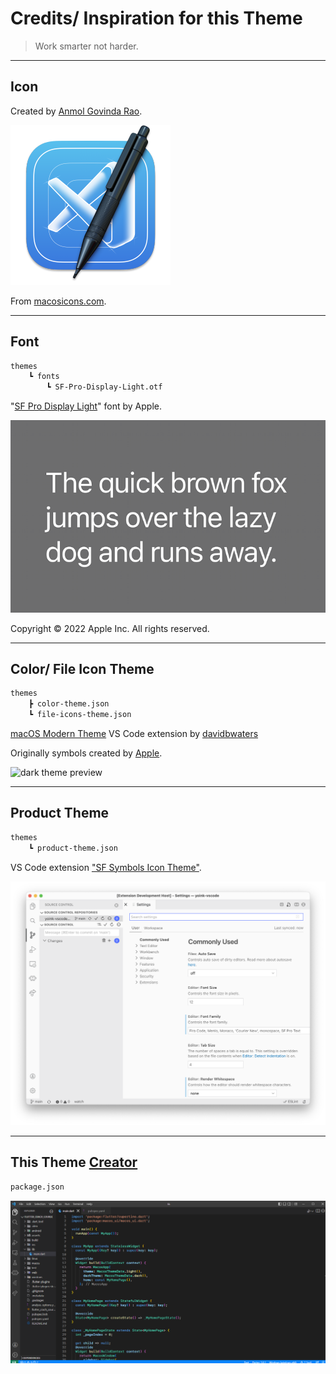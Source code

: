 # Credits/ Inspiration for this Theme

> Work smarter not harder.

---

## Icon

Created by [Anmol Govinda Rao](https://macosicons.com/#/u/Anmol%20Govinda%20Rao).

![Theme icon](assets/e27b1cf72287e89bdcab3c24fe6db070_1620946793756_256x256x32.png)

From [macosicons.com](https://macosicons.com).

---

## Font

```txt
themes
    ┗ fonts
        ┗ SF-Pro-Display-Light.otf
```

"[SF Pro Display Light](https://developers.apple.com/fonts/)" font by Apple.

![Preview of SF Pro font](assets/Screenshot-9.png)

Copyright © 2022 Apple Inc. All rights reserved.

---

## Color/ File Icon Theme

```txt
themes
    ┣ color-theme.json
    ┗ file-icons-theme.json
```

[macOS Modern Theme](https://marketplace.visualstudio.com/items?itemName=davidbwaters.macos-modern-theme) VS Code extension by [davidbwaters](https://marketplace.visualstudio.com/publishers/davidbwaters)

Originally symbols created by [Apple](https://developer.apple.com/sf-symbols/).

![dark theme preview](https://github.com/davidbwaters/macOS-modern-vscode-theme/raw/master/images/shot4.png)

---

## Product Theme

```txt
themes
    ┗ product-theme.json
```

VS Code extension ["SF Symbols Icon Theme"](https://marketplace.visualstudio.com/items?itemName=j-f1.sf-symbols).

![Product theme preview](https://github.com/j-f1/sf-symbols-vscode/raw/HEAD/screenshot.png)

---

## This Theme [Creator](https://hetp05.github.io/hetp/)

```txt
package.json
```

![My theme preview](assets/Screenshot-1.png)
